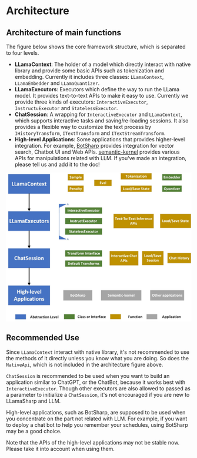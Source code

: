 # Architecture

## Architecture of main functions

The figure below shows the core framework structure, which is separated to four levels.

- **LLamaContext**: The holder of a model which directly interact with native library and provide some basic APIs such as tokenization and embedding. Currently it includes three classes: `LLamaContext`, `LLamaEmbedder` and `LLamaQuantizer`.
- **LLamaExecutors**: Executors which define the way to run the LLama model. It provides text-to-text APIs to make it easy to use. Currently we provide three kinds of executors: `InteractiveExecutor`, `InstructuExecutor` and `StatelessExecutor`.
- **ChatSession**: A wrapping for `InteractiveExecutor` and `LLamaContext`, which supports interactive tasks and saving/re-loading sessions. It also provides a flexible way to customize the text process by `IHistoryTransform`, `ITextTransform` and `ITextStreamTransform`.
- **High-level Applications**: Some applications that provides higher-level integration. For example, [BotSharp](https://github.com/SciSharp/BotSharp) provides integration for vector search, Chatbot UI and Web APIs. [semantic-kernel](https://github.com/microsoft/semantic-kernel) provides various APIs for manipulations related with LLM. If you've made an integration, please tell us and add it to the doc!


![structure_image](media/structure.jpg)

## Recommended Use

Since `LLamaContext` interact with native library, it's not recommended to use the methods of it directly unless you know what you are doing. So does the `NativeApi`, which is not included in the architecture figure above.

`ChatSession` is recommended to be used when you want to build an application similar to ChatGPT, or the ChatBot, because it works best with `InteractiveExecutor`. Though other executors are also allowed to passed as a parameter to initialize a `ChatSession`, it's not encouraged if you are new to LLamaSharp and LLM.

High-level applications, such as BotSharp, are supposed to be used when you concentrate on the part not related with LLM. For example, if you want to deploy a chat bot to help you remember your schedules, using BotSharp may be a good choice.

Note that the APIs of the high-level applications may not be stable now. Please take it into account when using them.